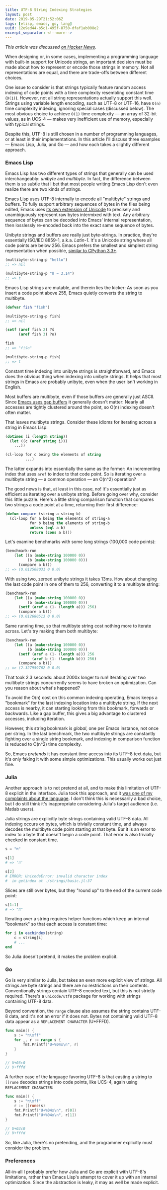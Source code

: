 ```yaml
---
title: UTF-8 String Indexing Strategies
layout: post
date: 2019-05-29T21:52:06Z
tags: [elisp, emacs, go, lang]
uuid: 12e9ed44-b5c1-495f-8750-dfaf1ab008e2
excerpt_separator: <!--more-->
---
```


*This article was discussed [on Hacker News][hn].*

When designing or, in some cases, implementing a programming language
with built-in support for Unicode strings, an important decision must be
made about how to represent or encode those strings in memory. Not all
representations are equal, and there are trade-offs between different
choices.

<!--more-->

One issue to consider is that strings typically feature random access
indexing of code points with a time complexity resembling constant
time (`O(1)`). However, not all string representations actually
support this well. Strings using variable length encoding, such as
UTF-8 or UTF-16, have `O(n)` time complexity indexing, ignoring
special cases (discussed below). The most obvious choice to achieve
`O(1)` time complexity — an array of 32-bit values, as in UCS-4 —
makes very inefficient use of memory, especially with typical strings.

Despite this, UTF-8 is still chosen in a number of programming
languages, or at least in their implementations. In this article I'll
discuss three examples — Emacs Lisp, Julia, and Go — and how each takes a
slightly different approach.

### Emacs Lisp

Emacs Lisp has two different types of strings that generally can be used
interchangeably: *unibyte* and *multibyte*. In fact, the difference
between them is so subtle that I bet that most people writing Emacs Lisp
don't even realize there are two kinds of strings.

Emacs Lisp uses UTF-8 internally to encode all "multibyte" strings and
buffers. To fully support arbitrary sequences of bytes in the files
being edited, Emacs uses [its own extension of Unicode][ext] to
precisely and unambiguously represent raw bytes intermixed with text.
Any arbitrary sequence of bytes can be decoded into Emacs' internal
representation, then losslessly re-encoded back into the exact same
sequence of bytes.

Unibyte strings and buffers are really just byte-strings. In practice,
they're essentially ISO/IEC 8859-1, a.k.a. *Latin-1*. It's a Unicode
string where all code points are below 256. Emacs prefers the smallest
and simplest string representation when possible, [similar to CPython
3.3+][pep].

```cl
(multibyte-string-p "hello")
;; => nil

(multibyte-string-p "π ≈ 3.14")
;; => t
```

Emacs Lisp strings are mutable, and therein lies the kicker: As soon as
you insert a code point above 255, Emacs quietly converts the string to
multibyte.

```cl
(defvar fish "fish")

(multibyte-string-p fish)
;; => nil

(setf (aref fish 2) ?ŝ
      (aref fish 3) ?o)

fish
;; => "fiŝo"

(multibyte-string-p fish)
;; => t
```

Constant time indexing into unibyte strings is straightforward, and
Emacs does the obvious thing when indexing into unibyte strings. It
helps that most strings in Emacs are probably unibyte, even when the
user isn't working in English.

Most buffers are multibyte, even if those buffers are generally just
ASCII. Since [Emacs uses gap buffers][gap] it generally doesn't matter:
Nearly all accesses are tightly clustered around the point, so O(n)
indexing doesn't often matter.

That leaves multibyte strings. Consider these idioms for iterating
across a string in Emacs Lisp:

```cl
(dotimes (i (length string))
  (let ((c (aref string i)))
    ...))

(cl-loop for c being the elements of string
         ...)
```

The latter expands into essentially the same as the former: An
incrementing index that uses `aref` to index to that code point. So is
iterating over a multibyte string — a common operation — an O(n^2)
operation?

The good news is that, at least in this case, no! It's essentially just
as efficient as iterating over a unibyte string. Before going over why,
consider this little puzzle. Here's a little string comparison function
that compares two strings a code point at a time, returning their first
difference:

```cl
(defun compare (string-a string-b)
  (cl-loop for a being the elements of string-a
           for b being the elements of string-b
           unless (eql a b)
           return (cons a b)))
```

Let's examine benchmarks with some long strings (100,000 code points):

```cl
(benchmark-run
    (let ((a (make-string 100000 0))
          (b (make-string 100000 0)))
      (compare a b)))
;; => (0.012568031 0 0.0)
```

With using two, zeroed unibyte strings it takes 13ms. How about changing
the last code point in one of them to 256, converting it to a multibyte
string:

```cl
(benchmark-run
    (let ((a (make-string 100000 0))
          (b (make-string 100000 0)))
      (setf (aref a (1- (length a))) 256)
      (compare a b)))
;; => (0.012680513 0 0.0)
```

Same running time, so that multibyte string cost nothing more to iterate
across. Let's try making them both multibyte:

```cl
(benchmark-run
    (let ((a (make-string 100000 0))
          (b (make-string 100000 0)))
      (setf (aref a (1- (length a))) 256
            (aref b (1- (length b))) 256)
      (compare a b)))
;; => (2.327959762 0 0.0)
```

That took 2.3 seconds: about 2000x longer to run! Iterating over two
multibyte strings concurrently seems to have broken an optimization.
Can you reason about what's happened?

To avoid the O(n) cost on this common indexing operating, Emacs keeps
a "bookmark" for the last indexing location into a multibyte string.
If the next access is nearby, it can starting looking from this
bookmark, forwards or backwards. Like a gap buffer, this gives a big
advantage to clustered accesses, including iteration.

However, this string bookmark is *global*, one per Emacs instance, not
once per string. In the last benchmark, the two multibyte strings are
constantly fighting over a single string bookmark, and indexing in
comparison function is reduced to O(n^2) time complexity.

So, Emacs *pretends* it has constant time access into its UTF-8 text
data, but it's only faking it with some simple optimizations. This
usually works out just fine.

### Julia

Another approach is to not pretend at all, and to make this limitation
of UTF-8 explicit in the interface. Julia took this approach, and it
[was one of my complaints about the language][julia]. I don't think
this is necessarily a bad choice, but I do still think it's
inappropriate considering Julia's target audience (i.e. Matlab users).

Julia strings are explicitly byte strings containing valid UTF-8 data.
All indexing occurs on bytes, which is trivially constant time, and
always decodes the multibyte code point starting at that byte. *But*
it is an error to index to a byte that doesn't begin a code point.
That error is also trivially checked in constant time.

```julia
s = "π"

s[1]
# => 'π'

s[2]
# ERROR: UnicodeError: invalid character index
#  in getindex at ./strings/basic.jl:37
```

Slices are still over bytes, but they "round up" to the end of the
current code point:

```julia
s[1:1]
# => "π"
```

Iterating over a string requires helper functions which keep an internal
"bookmark" so that each access is constant time:

```julia
for i in eachindex(string)
    c = string[i]
    # ...
end
```

So Julia doesn't pretend, it makes the problem explicit.

### Go

Go is very similar to Julia, but takes an even more explicit view of
strings. All strings are byte strings and there are no restrictions on
their contents. Conventionally strings contain UTF-8 encoded text, but
this is not strictly required. There's a `unicode/utf8` package for
working with strings containing UTF-8 data.

Beyond convention, the `range` clause also assumes the string contains
UTF-8 data, and it's not an error if it does not. Bytes not containing
valid UTF-8 data appear as a `REPLACEMENT CHARACTER` (U+FFFD).

```go
func main() {
    s := "π\xff"
    for _, r := range s {
        fmt.Printf("U+%04x\n", r)
    }
}

// U+03c0
// U+fffd
```

A further case of the language favoring UTF-8 is that casting a string
to `[]rune` decodes strings into code points, like UCS-4, again using
`REPLACEMENT CHARACTER`:

```go
func main() {
    s := "π\xff"
    r := []rune(s)
    fmt.Printf("U+%04x\n", r[0])
    fmt.Printf("U+%04x\n", r[1])
}

// U+03c0
// U+fffd
```

So, like Julia, there's no pretending, and the programmer explicitly
must consider the problem.

### Preferences

All-in-all I probably prefer how Julia and Go are explicit with
UTF-8's limitations, rather than Emacs Lisp's attempt to cover it up
with an internal optimization. Since the abstraction is leaky, it may
as well be made explicit.


[ext]: https://www.gnu.org/software/emacs/draft/manual/html_node/elisp/Text-Representations.html
[gap]: /blog/2017/09/07/
[hn]: https://news.ycombinator.com/item?id=20049491
[julia]: /blog/2014/03/06/
[pep]: https://www.python.org/dev/peps/pep-0393/
